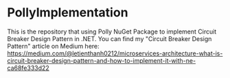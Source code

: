 # PollyImplementation
 This is the repository that using Polly NuGet Package to implement Circuit Breaker Design Pattern in .NET. You can find my "Circuit Breaker Design Pattern" article on Medium here: https://medium.com/@letienthanh0212/microservices-architecture-what-is-circuit-breaker-design-pattern-and-how-to-implement-it-with-ne-ca68fe333d22
